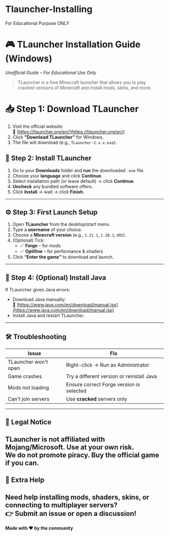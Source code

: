 # Tlauncher-Installing
For Educational Purpose ONLY
# 🎮 TLauncher Installation Guide (Windows)  
*Unofficial Guide – For Educational Use Only*
> TLauncher is a free Minecraft launcher that allows you to play cracked versions of Minecraft and install mods, skins, and more.
 
# 📥 Step 1: Download TLauncher
1. Visit the official website:  
   🔗 [https://tlauncher.org/en/](https://tlauncher.org/en/)
2. Click **"Download TLauncher"** for Windows.
3. The file will download (e.g., `TLauncher-2.x.x.exe`).
## 💾 Step 2: Install TLauncher
1. Go to your **Downloads** folder and **run** the downloaded `.exe` file.
2. Choose your **language** and click **Continue**.
3. Select installation path (or leave default) → click **Continue**.
4. **Uncheck** any bundled software offers.
5. Click **Install** → wait → click **Finish**.
---
## ⚙️ Step 3: First Launch Setup
1. Open **TLauncher** from the desktop/start menu.
2. Type a **username** of your choice.
3. Choose a **Minecraft version** (e.g., `1.21.1`, `1.20.1`, etc).
4. (Optional) Tick:
   - ✅ **Forge** – for mods  
   - ✅ **Optifine** – for performance & shaders
5. Click **“Enter the game”** to download and launch.
---
## 🧩 Step 4: (Optional) Install Java
If TLauncher gives Java errors:
- Download Java manually:  
  🔗 [https://www.java.com/en/download/manual.jsp](https://www.java.com/en/download/manual.jsp)
- Install Java and restart TLauncher.
---
## 🛠 Troubleshooting
| Issue | Fix |
|------|-----|
| TLauncher won't open | Right-click → Run as Administrator |
| Game crashes | Try a different version or reinstall Java |
| Mods not loading | Ensure correct Forge version is selected |
| Can't join servers | Use **cracked** servers only |
---
## 🔐 Legal Notice
TLauncher is **not affiliated** with Mojang/Microsoft. Use at your own risk.  
We do **not** promote piracy. Buy the official game if you can.
---
## 📎 Extra Help
Need help installing mods, shaders, skins, or connecting to multiplayer servers?  
👉 Submit an issue or open a discussion!
---
**Made with ❤️ by the community**
